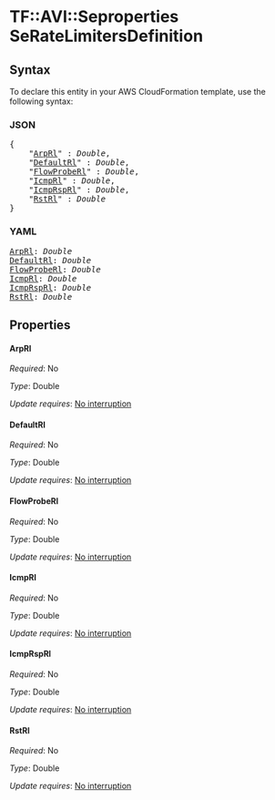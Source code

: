 # TF::AVI::Seproperties SeRateLimitersDefinition

## Syntax

To declare this entity in your AWS CloudFormation template, use the following syntax:

### JSON

<pre>
{
    "<a href="#arprl" title="ArpRl">ArpRl</a>" : <i>Double</i>,
    "<a href="#defaultrl" title="DefaultRl">DefaultRl</a>" : <i>Double</i>,
    "<a href="#flowproberl" title="FlowProbeRl">FlowProbeRl</a>" : <i>Double</i>,
    "<a href="#icmprl" title="IcmpRl">IcmpRl</a>" : <i>Double</i>,
    "<a href="#icmprsprl" title="IcmpRspRl">IcmpRspRl</a>" : <i>Double</i>,
    "<a href="#rstrl" title="RstRl">RstRl</a>" : <i>Double</i>
}
</pre>

### YAML

<pre>
<a href="#arprl" title="ArpRl">ArpRl</a>: <i>Double</i>
<a href="#defaultrl" title="DefaultRl">DefaultRl</a>: <i>Double</i>
<a href="#flowproberl" title="FlowProbeRl">FlowProbeRl</a>: <i>Double</i>
<a href="#icmprl" title="IcmpRl">IcmpRl</a>: <i>Double</i>
<a href="#icmprsprl" title="IcmpRspRl">IcmpRspRl</a>: <i>Double</i>
<a href="#rstrl" title="RstRl">RstRl</a>: <i>Double</i>
</pre>

## Properties

#### ArpRl

_Required_: No

_Type_: Double

_Update requires_: [No interruption](https://docs.aws.amazon.com/AWSCloudFormation/latest/UserGuide/using-cfn-updating-stacks-update-behaviors.html#update-no-interrupt)

#### DefaultRl

_Required_: No

_Type_: Double

_Update requires_: [No interruption](https://docs.aws.amazon.com/AWSCloudFormation/latest/UserGuide/using-cfn-updating-stacks-update-behaviors.html#update-no-interrupt)

#### FlowProbeRl

_Required_: No

_Type_: Double

_Update requires_: [No interruption](https://docs.aws.amazon.com/AWSCloudFormation/latest/UserGuide/using-cfn-updating-stacks-update-behaviors.html#update-no-interrupt)

#### IcmpRl

_Required_: No

_Type_: Double

_Update requires_: [No interruption](https://docs.aws.amazon.com/AWSCloudFormation/latest/UserGuide/using-cfn-updating-stacks-update-behaviors.html#update-no-interrupt)

#### IcmpRspRl

_Required_: No

_Type_: Double

_Update requires_: [No interruption](https://docs.aws.amazon.com/AWSCloudFormation/latest/UserGuide/using-cfn-updating-stacks-update-behaviors.html#update-no-interrupt)

#### RstRl

_Required_: No

_Type_: Double

_Update requires_: [No interruption](https://docs.aws.amazon.com/AWSCloudFormation/latest/UserGuide/using-cfn-updating-stacks-update-behaviors.html#update-no-interrupt)

